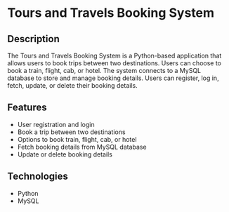 # Tours and Travels Booking System

## Description
The Tours and Travels Booking System is a Python-based application that allows users to book trips between two destinations. Users can choose to book a train, flight, cab, or hotel. The system connects to a MySQL database to store and manage booking details. Users can register, log in, fetch, update, or delete their booking details.

## Features
- User registration and login
- Book a trip between two destinations
- Options to book train, flight, cab, or hotel
- Fetch booking details from MySQL database
- Update or delete booking details

## Technologies
- Python
- MySQL

